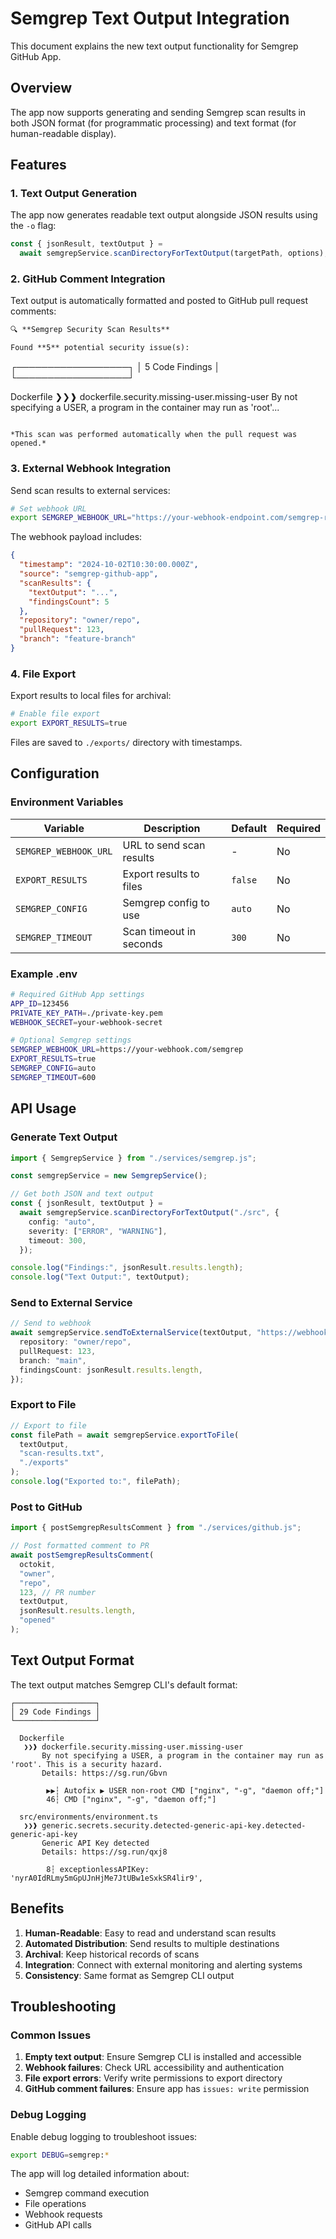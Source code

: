 # Semgrep Text Output Integration

This document explains the new text output functionality for Semgrep GitHub App.

## Overview

The app now supports generating and sending Semgrep scan results in both JSON format (for programmatic processing) and text format (for human-readable display).

## Features

### 1. Text Output Generation

The app now generates readable text output alongside JSON results using the `-o` flag:

```typescript
const { jsonResult, textOutput } =
  await semgrepService.scanDirectoryForTextOutput(targetPath, options);
```

### 2. GitHub Comment Integration

Text output is automatically formatted and posted to GitHub pull request comments:

```markdown
🔍 **Semgrep Security Scan Results**

Found **5** potential security issue(s):
```

┌──────────────────┐
│ 5 Code Findings │
└──────────────────┘

Dockerfile
❯❯❱ dockerfile.security.missing-user.missing-user
By not specifying a USER, a program in the container may run as 'root'...

```

*This scan was performed automatically when the pull request was opened.*
```

### 3. External Webhook Integration

Send scan results to external services:

```bash
# Set webhook URL
export SEMGREP_WEBHOOK_URL="https://your-webhook-endpoint.com/semgrep-results"
```

The webhook payload includes:

```json
{
  "timestamp": "2024-10-02T10:30:00.000Z",
  "source": "semgrep-github-app",
  "scanResults": {
    "textOutput": "...",
    "findingsCount": 5
  },
  "repository": "owner/repo",
  "pullRequest": 123,
  "branch": "feature-branch"
}
```

### 4. File Export

Export results to local files for archival:

```bash
# Enable file export
export EXPORT_RESULTS=true
```

Files are saved to `./exports/` directory with timestamps.

## Configuration

### Environment Variables

| Variable              | Description              | Default | Required |
| --------------------- | ------------------------ | ------- | -------- |
| `SEMGREP_WEBHOOK_URL` | URL to send scan results | -       | No       |
| `EXPORT_RESULTS`      | Export results to files  | `false` | No       |
| `SEMGREP_CONFIG`      | Semgrep config to use    | `auto`  | No       |
| `SEMGREP_TIMEOUT`     | Scan timeout in seconds  | `300`   | No       |

### Example .env

```bash
# Required GitHub App settings
APP_ID=123456
PRIVATE_KEY_PATH=./private-key.pem
WEBHOOK_SECRET=your-webhook-secret

# Optional Semgrep settings
SEMGREP_WEBHOOK_URL=https://your-webhook.com/semgrep
EXPORT_RESULTS=true
SEMGREP_CONFIG=auto
SEMGREP_TIMEOUT=600
```

## API Usage

### Generate Text Output

```typescript
import { SemgrepService } from "./services/semgrep.js";

const semgrepService = new SemgrepService();

// Get both JSON and text output
const { jsonResult, textOutput } =
  await semgrepService.scanDirectoryForTextOutput("./src", {
    config: "auto",
    severity: ["ERROR", "WARNING"],
    timeout: 300,
  });

console.log("Findings:", jsonResult.results.length);
console.log("Text Output:", textOutput);
```

### Send to External Service

```typescript
// Send to webhook
await semgrepService.sendToExternalService(textOutput, "https://webhook.com", {
  repository: "owner/repo",
  pullRequest: 123,
  branch: "main",
  findingsCount: jsonResult.results.length,
});
```

### Export to File

```typescript
// Export to file
const filePath = await semgrepService.exportToFile(
  textOutput,
  "scan-results.txt",
  "./exports"
);
console.log("Exported to:", filePath);
```

### Post to GitHub

```typescript
import { postSemgrepResultsComment } from "./services/github.js";

// Post formatted comment to PR
await postSemgrepResultsComment(
  octokit,
  "owner",
  "repo",
  123, // PR number
  textOutput,
  jsonResult.results.length,
  "opened"
);
```

## Text Output Format

The text output matches Semgrep CLI's default format:

```
┌──────────────────┐
│ 29 Code Findings │
└──────────────────┘

  Dockerfile
   ❯❯❱ dockerfile.security.missing-user.missing-user
       By not specifying a USER, a program in the container may run as 'root'. This is a security hazard.
       Details: https://sg.run/Gbvn

        ▶▶┆ Autofix ▶ USER non-root CMD ["nginx", "-g", "daemon off;"]
        46┆ CMD ["nginx", "-g", "daemon off;"]

  src/environments/environment.ts
   ❯❯❱ generic.secrets.security.detected-generic-api-key.detected-generic-api-key
       Generic API Key detected
       Details: https://sg.run/qxj8

        8┆ exceptionlessAPIKey: 'nyrA0IdRLmy5mGpUJnHjMe7JtUBw1eSxkSR4lir9',
```

## Benefits

1. **Human-Readable**: Easy to read and understand scan results
2. **Automated Distribution**: Send results to multiple destinations
3. **Archival**: Keep historical records of scans
4. **Integration**: Connect with external monitoring and alerting systems
5. **Consistency**: Same format as Semgrep CLI output

## Troubleshooting

### Common Issues

1. **Empty text output**: Ensure Semgrep CLI is installed and accessible
2. **Webhook failures**: Check URL accessibility and authentication
3. **File export errors**: Verify write permissions to export directory
4. **GitHub comment failures**: Ensure app has `issues: write` permission

### Debug Logging

Enable debug logging to troubleshoot issues:

```bash
export DEBUG=semgrep:*
```

The app will log detailed information about:

- Semgrep command execution
- File operations
- Webhook requests
- GitHub API calls
